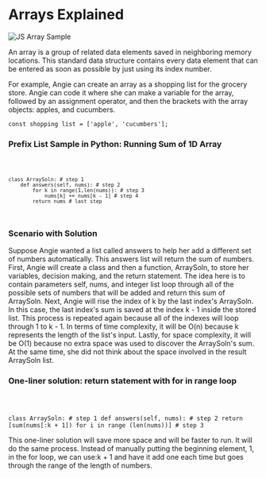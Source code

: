 # Arrays Explained

<img src="#" alt="JS Array Sample">

<p>An array is a group of related data elements saved in neighboring memory locations. 
This standard data structure contains every data element that can be entered as soon as possible by just using its index number. </p>

<p>For example, Angie can create an array as a shopping list for the grocery store. Angie can code it where she can make a variable for the array, followed by an assignment operator, and then the brackets with the array objects: apples, and cucumbers.

    const shopping list = ['apple', 'cucumbers']; 

</p>

<h3>Prefix List Sample in Python: Running Sum of 1D Array</h3>

<code>

    class ArraySoln: # step 1
        def answers(self, nums): # step 2
            for k in range(1,len(nums)): # step 3
                nums[k] += nums[k - 1] # step 4
            return nums # last step
</code>

<h3>Scenario with Solution</h3>
<p>Suppose Angie wanted a list called answers to help her add a different set of numbers automatically. This answers list will return the sum of numbers. First, Angie will create a class and then a function, ArraySoln, to store her variables, decision making, and the return statement. The idea here is to contain parameters self, nums, and integer list loop through all of the possible sets of numbers that will be added and return this sum of ArraySoln. Next, Angie will rise the index of k by the last index's ArraySoln. In this case, the last index's sum is saved at the index k - 1 inside the stored list. This process is repeated again because all of the indexes will loop through 1 to k - 1. In terms of time complexity, it will be O(n) because k represents the length of the list's input. Lastly, for space complexity, it will be O(1) because no extra space was used to discover the ArraySoln's sum. At the same time, she did not think about the space involved in the result ArraySoln list. </p>


<h3>One-liner solution: return statement with for in range loop</h3>

<code>
    
  class ArraySoln: # step 1
        def answers(self, nums): # step 2
          return [sum(nums[:k + 1]) for i in range (len(nums))] # step 3
</code>

<p>This one-liner solution will save more space and will be faster to run. It will do the same process. Instead of manually putting the beginning element, 1, in the for loop, we can use:k + 1 and have it add one each time but goes through the range of the length of numbers. </p>
